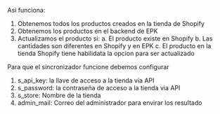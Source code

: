 Asi funciona:

1. Obtenemos todos los productos creados en la tienda de Shopify
2. Obtenemos los productos en el backend de EPK
3. Actualizamos el producto si:
  a. El producto existe en Shopify
  b. Las cantidades son diferentes en Shopify y en EPK
  c. El producto en la tienda Shopify tiene habilidata la opcion para ser actualizado

Para que el sincronizador funcione debemos configurar
1. s_api_key: la llave de acceso a la tienda via API
2. s_password: la contraseña de acceso a la tienda via API
3. s_store: Nombre de la tienda
4. admin_mail: Correo del administrador para envirar los resultado
